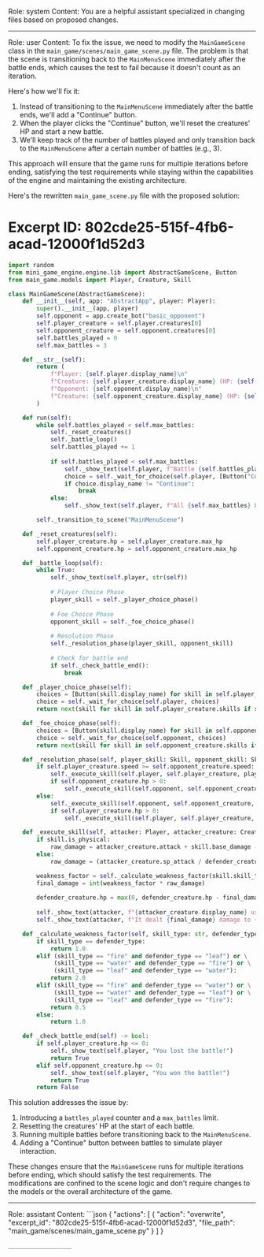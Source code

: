 Role: system
Content: You are a helpful assistant specialized in changing files based on proposed changes.
__________________
Role: user
Content: To fix the issue, we need to modify the `MainGameScene` class in the `main_game/scenes/main_game_scene.py` file. The problem is that the scene is transitioning back to the `MainMenuScene` immediately after the battle ends, which causes the test to fail because it doesn't count as an iteration.

Here's how we'll fix it:

1. Instead of transitioning to the `MainMenuScene` immediately after the battle ends, we'll add a "Continue" button.
2. When the player clicks the "Continue" button, we'll reset the creatures' HP and start a new battle.
3. We'll keep track of the number of battles played and only transition back to the `MainMenuScene` after a certain number of battles (e.g., 3).

This approach will ensure that the game runs for multiple iterations before ending, satisfying the test requirements while staying within the capabilities of the engine and maintaining the existing architecture.

Here's the rewritten `main_game_scene.py` file with the proposed solution:

# Excerpt ID: 802cde25-515f-4fb6-acad-12000f1d52d3
```python main_game/scenes/main_game_scene.py
import random
from mini_game_engine.engine.lib import AbstractGameScene, Button
from main_game.models import Player, Creature, Skill

class MainGameScene(AbstractGameScene):
    def __init__(self, app: "AbstractApp", player: Player):
        super().__init__(app, player)
        self.opponent = app.create_bot("basic_opponent")
        self.player_creature = self.player.creatures[0]
        self.opponent_creature = self.opponent.creatures[0]
        self.battles_played = 0
        self.max_battles = 3

    def __str__(self):
        return (
            f"Player: {self.player.display_name}\n"
            f"Creature: {self.player_creature.display_name} (HP: {self.player_creature.hp}/{self.player_creature.max_hp})\n"
            f"Opponent: {self.opponent.display_name}\n"
            f"Creature: {self.opponent_creature.display_name} (HP: {self.opponent_creature.hp}/{self.opponent_creature.max_hp})\n"
        )

    def run(self):
        while self.battles_played < self.max_battles:
            self._reset_creatures()
            self._battle_loop()
            self.battles_played += 1
            
            if self.battles_played < self.max_battles:
                self._show_text(self.player, f"Battle {self.battles_played} completed. Starting next battle...")
                choice = self._wait_for_choice(self.player, [Button("Continue")])
                if choice.display_name != "Continue":
                    break
            else:
                self._show_text(self.player, f"All {self.max_battles} battles completed!")

        self._transition_to_scene("MainMenuScene")

    def _reset_creatures(self):
        self.player_creature.hp = self.player_creature.max_hp
        self.opponent_creature.hp = self.opponent_creature.max_hp

    def _battle_loop(self):
        while True:
            self._show_text(self.player, str(self))
            
            # Player Choice Phase
            player_skill = self._player_choice_phase()
            
            # Foe Choice Phase
            opponent_skill = self._foe_choice_phase()
            
            # Resolution Phase
            self._resolution_phase(player_skill, opponent_skill)
            
            # Check for battle end
            if self._check_battle_end():
                break

    def _player_choice_phase(self):
        choices = [Button(skill.display_name) for skill in self.player_creature.skills]
        choice = self._wait_for_choice(self.player, choices)
        return next(skill for skill in self.player_creature.skills if skill.display_name == choice.display_name)

    def _foe_choice_phase(self):
        choices = [Button(skill.display_name) for skill in self.opponent_creature.skills]
        choice = self._wait_for_choice(self.opponent, choices)
        return next(skill for skill in self.opponent_creature.skills if skill.display_name == choice.display_name)

    def _resolution_phase(self, player_skill: Skill, opponent_skill: Skill):
        if self.player_creature.speed >= self.opponent_creature.speed:
            self._execute_skill(self.player, self.player_creature, player_skill, self.opponent_creature)
            if self.opponent_creature.hp > 0:
                self._execute_skill(self.opponent, self.opponent_creature, opponent_skill, self.player_creature)
        else:
            self._execute_skill(self.opponent, self.opponent_creature, opponent_skill, self.player_creature)
            if self.player_creature.hp > 0:
                self._execute_skill(self.player, self.player_creature, player_skill, self.opponent_creature)

    def _execute_skill(self, attacker: Player, attacker_creature: Creature, skill: Skill, defender_creature: Creature):
        if skill.is_physical:
            raw_damage = attacker_creature.attack + skill.base_damage - defender_creature.defense
        else:
            raw_damage = (attacker_creature.sp_attack / defender_creature.sp_defense) * skill.base_damage

        weakness_factor = self._calculate_weakness_factor(skill.skill_type, defender_creature.creature_type)
        final_damage = int(weakness_factor * raw_damage)
        
        defender_creature.hp = max(0, defender_creature.hp - final_damage)
        
        self._show_text(attacker, f"{attacker_creature.display_name} used {skill.display_name}!")
        self._show_text(attacker, f"It dealt {final_damage} damage to {defender_creature.display_name}!")

    def _calculate_weakness_factor(self, skill_type: str, defender_type: str) -> float:
        if skill_type == defender_type:
            return 1.0
        elif (skill_type == "fire" and defender_type == "leaf") or \
             (skill_type == "water" and defender_type == "fire") or \
             (skill_type == "leaf" and defender_type == "water"):
            return 2.0
        elif (skill_type == "fire" and defender_type == "water") or \
             (skill_type == "water" and defender_type == "leaf") or \
             (skill_type == "leaf" and defender_type == "fire"):
            return 0.5
        else:
            return 1.0

    def _check_battle_end(self) -> bool:
        if self.player_creature.hp <= 0:
            self._show_text(self.player, "You lost the battle!")
            return True
        elif self.opponent_creature.hp <= 0:
            self._show_text(self.player, "You won the battle!")
            return True
        return False
```

This solution addresses the issue by:

1. Introducing a `battles_played` counter and a `max_battles` limit.
2. Resetting the creatures' HP at the start of each battle.
3. Running multiple battles before transitioning back to the `MainMenuScene`.
4. Adding a "Continue" button between battles to simulate player interaction.

These changes ensure that the `MainGameScene` runs for multiple iterations before ending, which should satisfy the test requirements. The modifications are confined to the scene logic and don't require changes to the models or the overall architecture of the game.
__________________
Role: assistant
Content: ```json
{
  "actions": [
    {
      "action": "overwrite",
      "excerpt_id": "802cde25-515f-4fb6-acad-12000f1d52d3",
      "file_path": "main_game/scenes/main_game_scene.py"
    }
  ]
}
```
__________________
